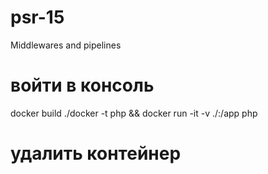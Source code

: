 # psr-15
Middlewares and pipelines

# войти в консоль
docker build ./docker -t php && docker run -it -v ./:/app php

# удалить контейнер